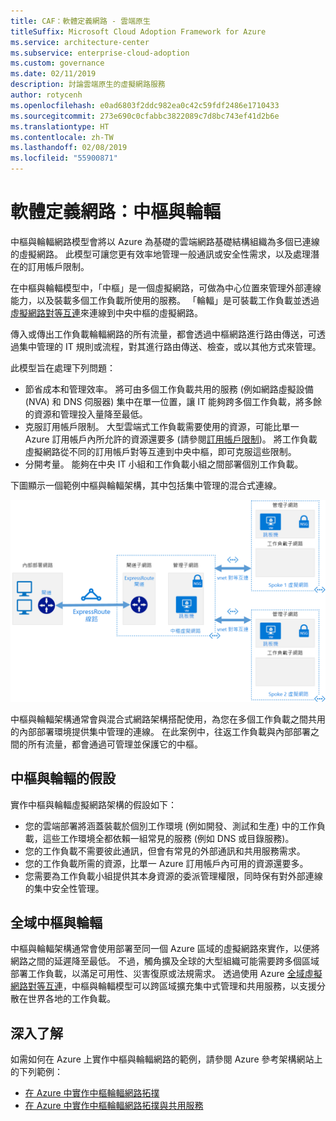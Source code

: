 ```yaml
---
title: CAF：軟體定義網路 - 雲端原生
titleSuffix: Microsoft Cloud Adoption Framework for Azure
ms.service: architecture-center
ms.subservice: enterprise-cloud-adoption
ms.custom: governance
ms.date: 02/11/2019
description: 討論雲端原生的虛擬網路服務
author: rotycenh
ms.openlocfilehash: e0ad6803f2ddc982ea0c42c59fdf2486e1710433
ms.sourcegitcommit: 273e690c0cfabbc3822089c7d8bc743ef41d2b6e
ms.translationtype: HT
ms.contentlocale: zh-TW
ms.lasthandoff: 02/08/2019
ms.locfileid: "55900871"
---
```

# <a name="software-defined-networks-hub-and-spoke"></a>軟體定義網路：中樞與輪輻

中樞與輪輻網路模型會將以 Azure 為基礎的雲端網路基礎結構組織為多個已連線的虛擬網路。 此模型可讓您更有效率地管理一般通訊或安全性需求，以及處理潛在的訂用帳戶限制。

在中樞與輪輻模型中，「中樞」是一個虛擬網路，可做為中心位置來管理外部連線能力，以及裝載多個工作負載所使用的服務。 「輪輻」是可裝載工作負載並透過[虛擬網路對等互連](/virtual-network/virtual-network-peering-overview)來連線到中央中樞的虛擬網路。

傳入或傳出工作負載輪輻網路的所有流量，都會透過中樞網路進行路由傳送，可透過集中管理的 IT 規則或流程，對其進行路由傳送、檢查，或以其他方式來管理。

此模型旨在處理下列問題：

- 節省成本和管理效率。 將可由多個工作負載共用的服務 (例如網路虛擬設備 (NVA) 和 DNS 伺服器) 集中在單一位置，讓 IT 能夠跨多個工作負載，將多餘的資源和管理投入量降至最低。
- 克服訂用帳戶限制。 大型雲端式工作負載需要使用的資源，可能比單一 Azure 訂用帳戶內所允許的資源還要多 (請參閱[訂用帳戶限制](/azure/azure-subscription-service-limits))。 將工作負載虛擬網路從不同的訂用帳戶對等互連到中央中樞，即可克服這些限制。
- 分開考量。 能夠在中央 IT 小組和工作負載小組之間部署個別工作負載。

下圖顯示一個範例中樞與輪輻架構，其中包括集中管理的混合式連線。

![中樞輪輻網路架構](../../../reference-architectures/hybrid-networking/images/hub-spoke.png)

中樞與輪輻架構通常會與混合式網路架構搭配使用，為您在多個工作負載之間共用的內部部署環境提供集中管理的連線。 在此案例中，往返工作負載與內部部署之間的所有流量，都會通過可管理並保護它的中樞。

## <a name="hub-and-spoke-assumptions"></a>中樞與輪輻的假設

實作中樞與輪輻虛擬網路架構的假設如下：

- 您的雲端部署將涵蓋裝載於個別工作環境 (例如開發、測試和生產) 中的工作負載，這些工作環境全都依賴一組常見的服務 (例如 DNS 或目錄服務)。
- 您的工作負載不需要彼此通訊，但會有常見的外部通訊和共用服務需求。
- 您的工作負載所需的資源，比單一 Azure 訂用帳戶內可用的資源還要多。
- 您需要為工作負載小組提供其本身資源的委派管理權限，同時保有對外部連線的集中安全性管理。

## <a name="global-hub-and-spoke"></a>全域中樞與輪輻

中樞與輪輻架構通常會使用部署至同一個 Azure 區域的虛擬網路來實作，以便將網路之間的延遲降至最低。 不過，觸角擴及全球的大型組織可能需要跨多個區域部署工作負載，以滿足可用性、災害復原或法規需求。 透過使用 Azure [全域虛擬網路對等互連](/azure/virtual-network/virtual-network-peering-overview)，中樞與輪輻模型可以跨區域擴充集中式管理和共用服務，以支援分散在世界各地的工作負載。

## <a name="learn-more"></a>深入了解

如需如何在 Azure 上實作中樞與輪輻網路的範例，請參閱 Azure 參考架構網站上的下列範例：

- [在 Azure 中實作中樞輪輻網路拓撲](../../../reference-architectures/hybrid-networking/hub-spoke.md)
- [在 Azure 中實作中樞輪輻網路拓撲與共用服務](../../../reference-architectures/hybrid-networking/shared-services.md)
